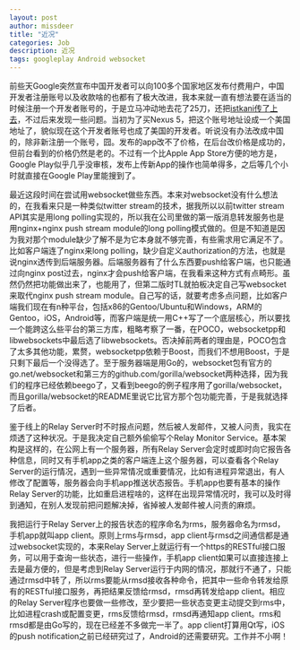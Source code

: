 ```yaml
---
layout: post
author: missdeer
title: "近况"
categories: Job
description: 近况
tags: googleplay Android websocket
---
```

前些天Google突然宣布中国开发者可以向100多个国家地区发布付费用户，中国开发者注册账号以及收款啥的也都有了极大改进，我本来就一直有想法要在适当的时候注册一个开发者账号的，于是立马冲动地去花了25刀，还把[istkani传了上去](https://play.google.com/store/apps/details?id=com.dfordsoft.istkani)，不过后来发现一些问题。当初为了买Nexus 5，把这个账号地址设成一个美国地址了，貌似现在这个开发者账号也成了美国的开发者。听说没有办法改成中国的，除非新注册一个账号，囧。发布的app改不了价格，在后台改价格是成功的，但前台看到的价格仍然是老的。不过有一个比Apple App Store方便的地方是，Google Play似乎几乎没审核，发布上传新App的操作也简单得多，之后等几个小时就直接在Google Play里能搜到了。

最近这段时间在尝试用websocket做些东西。本来对websocket没有什么想法的，在我看来只是一种类似twitter stream的技术，据我所以以前twitter stream API其实是用long polling实现的，所以我在公司里做的第一版消息转发服务也是用nginx+nginx push stream module的long polling模式做的。但是不知道是因为我对那个module缺少了解不是为它本身就不够完善，有些需求用它满足不了。比如客户端连了nginx来long polling，缺少自定义authorization的方法，也就是说nginx透传到后端服务器。后端服务器有了什么东西要push给客户端，也只能通过向nginx post过去，nginx才会push给客户端，在我看来这种方式有点畸形。虽然仍然把功能做出来了，也能用了，但第二版时TL就拍板决定自己写websocket来取代nginx push stream module。自己写的话，就要考虑多点问题，比如客户端我们现在有n种平台，包括x86的Gentoo/Ubuntu和Windows，ARM的Gentoo，iOS，Android等，而客户端是统一用C++写了一个底层核心，所以要找一个能跨这么些平台的第三方库，粗略考察了一番，在POCO，websocketpp和libwebsockets中最后选了libwebsockets。否决掉前两者的理由是，POCO包含了太多其他功能，累赘，websocketpp依赖于Boost，而我们不想用Boost，于是只剩下最后一个没得选了。至于服务器端是用Go的，websocket包有官方的go.net/websocket和第三方的github.com/gorilla/websocket两种选择，因为我们的程序已经依赖beego了，又看到beego的例子程序用了gorilla/websocket，而且gorilla/websocket的README里说它比官方那个包功能完善，于是我就选择了后者。

鉴于线上的Relay Server时不时报点问题，然后被人发邮件，又被人问责，我实在烦透了这种状况。于是我决定自己额外偷偷写个Relay Monitor Service。基本架构是这样的，在公网上有一个服务器，所有Relay Server会定时或即时向它报告各种信息，同时又有手机app之类的客户端连上这个服务器，可以查看各个Relay Server的运行情况，遇到一些异常情况或重要情况，比如有进程异常退出，有人修改了配置等，服务器会向手机app推送状态报告。手机app也要有基本的操作Relay Server的功能，比如重启进程啥的，这样在出现异常情况时，我可以及时得到通知，在别人发现前把问题解决掉，省掉被人发邮件被人问责的麻烦。

我把运行于Relay Server上的报告状态的程序命名为rms，服务器命名为rmsd，手机app就叫app client。原则上rms与rmsd，app client与rmsd之间通信都是通过websocket实现的，本来Relay Server上就运行有一个https的RESTful接口服务，可以用于查询一些状态，进行一些操作，手机app client如果可以直接连接上去是最方便的，但是考虑到Relay Server运行于内网的情况，那就行不通了，只能通过rmsd中转了，所以rms要能从rmsd接收各种命令，把其中一些命令转发给原有的RESTful接口服务，再把结果反馈给rmsd，rmsd再转发给app client。相应的Relay Server程序也要做一些修改，至少要把一些状态变更主动提交到rms中，比如进程crash或配置变更，rms反馈给rmsd，rmsd再通知app client。rms和rmsd都是由Go写的，现在已经差不多做完一半了。app client打算用Qt写，iOS的push notification之前已经研究过了，Android的还需要研究。工作并不小啊！
